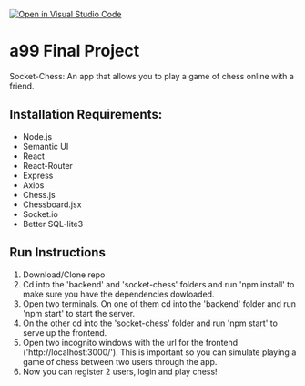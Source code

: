 [![Open in Visual Studio Code](https://classroom.github.com/assets/open-in-vscode-f059dc9a6f8d3a56e377f745f24479a46679e63a5d9fe6f495e02850cd0d8118.svg)](https://classroom.github.com/online_ide?assignment_repo_id=6317978&assignment_repo_type=AssignmentRepo)
# a99 Final Project

Socket-Chess: An app that allows you to play a game of chess online with a friend.

## Installation Requirements:
- Node.js
- Semantic UI
- React
- React-Router
- Express
- Axios
- Chess.js
- Chessboard.jsx
- Socket.io
- Better SQL-lite3

## Run Instructions
1. Download/Clone repo
2. Cd into the 'backend' and 'socket-chess' folders and run 'npm install' to make sure you have the dependencies dowloaded. 
3. Open two terminals. On one of them cd into the 'backend' folder and run 'npm start' to start the server.
4. On the other cd into the 'socket-chess' folder and run 'npm start' to serve up the frontend.
5. Open two incognito windows with the url for the frontend ('http://localhost:3000/'). This is important so you can simulate playing a game of chess between two users through the app. 
6. Now you can register 2 users, login and play chess!